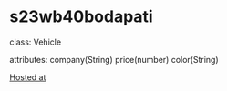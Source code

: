 # s23wb40bodapati


class: Vehicle

attributes:
company(String)
price(number)
color(String)

[Hosted at](https://s23wb40bodapati.onrender.com)

